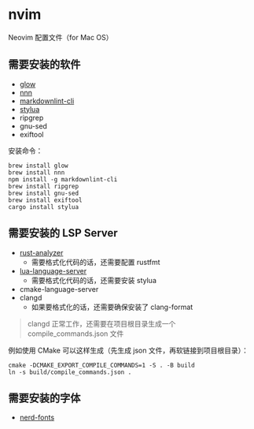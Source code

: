 # nvim

Neovim 配置文件（for Mac OS）

## 需要安装的软件

* [glow](https://github.com/charmbracelet/glow)
* [nnn](https://github.com/jarun/nnn)
* [markdownlint-cli](https://github.com/igorshubovych/markdownlint-cli)
* [stylua](https://github.com/JohnnyMorganz/StyLua)
* ripgrep
* gnu-sed
* exiftool

安装命令：

```shell
brew install glow
brew install nnn
npm install -g markdownlint-cli
brew install ripgrep
brew install gnu-sed
brew install exiftool
cargo install stylua
```

## 需要安装的 LSP Server

* [rust-analyzer](https://rust-analyzer.github.io)
  * 需要格式化代码的话，还需要配置 rustfmt
* [lua-language-server](https://github.com/sumneko/lua-language-server)
  * 需要格式化代码的话，还需要安装 stylua
* cmake-language-server
* clangd
  * 如果要格式化的话，还需要确保安装了 clang-format

> clangd 正常工作，还需要在项目根目录生成一个 compile_commands.json 文件

例如使用 CMake 可以这样生成（先生成 json 文件，再软链接到项目根目录）：

```shell
cmake -DCMAKE_EXPORT_COMPILE_COMMANDS=1 -S . -B build
ln -s build/compile_commands.json .
```

## 需要安装的字体

* [nerd-fonts](https://www.nerdfonts.com)

